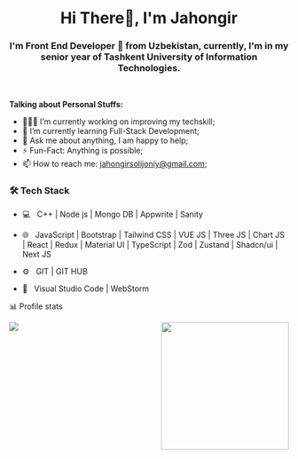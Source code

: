 <h1 align="center">Hi There👋, I'm Jahongir</h1>
<h3 align="center">I'm Front End Developer 🚀 from Uzbekistan, currently, I'm in my senior year of Tashkent University of Information Technologies.</h3>

<br>

**Talking about Personal Stuffs:**

- 👨🏽‍💻 I’m currently working on improving my techskill;
- 🌱 I’m currently learning Full-Stack Development; 
- 💬 Ask me about anything, I am happy to help;
- ⚡️ Fun-Fact: Anything is possible;
- 📫 How to reach me: jahongirsolijoniy@gmail.com;

<h3>🛠 Tech Stack</h3>

- 💻 &nbsp; C++ | Node js | Mongo DB | Appwrite | Sanity

- 🌐 &nbsp; JavaScript | Bootstrap | Tailwind CSS | VUE JS | Three JS | Chart JS | React | Redux | Material UI | TypeScript | Zod | Zustand | Shadcn/ui | Next JS
- ⚙️  &nbsp; GIT | GIT HUB
- 🔧 &nbsp; Visual Studio Code | WebStorm

📊 Profile stats

<a href="https://github.com/JFaithTrust">
  <img src="https://github-readme-stats.vercel.app/api/top-langs/?username=JFaithTrust&bg_color=151515&border_color=ffffff&text_color=bdc3c7&title_color=3178c6&layout=compact&langs_count=10"/>
</a>

<img align='right' src="https://media.giphy.com/media/M9gbBd9nbDrOTu1Mqx/giphy.gif" width="230">
